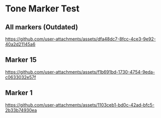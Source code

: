 # Tone Marker Test

## All markers (Outdated)

https://github.com/user-attachments/assets/dfa48dc7-8fcc-4ce3-9e92-40a2d21145a6

<!-- audio ref='markerTesting' src="https://github.com/solo-fsw/sound-tone-marker/raw/refs/heads/tone-marker-v2/docs/markers.mp3" autoPlay loop></audio -->
## Marker 15

https://github.com/user-attachments/assets/f1b691bd-1730-4754-9eda-c0633032e57f

## Marker 1

https://github.com/user-attachments/assets/1103ceb1-bd0c-42ad-bfc5-2b33b74930ea

